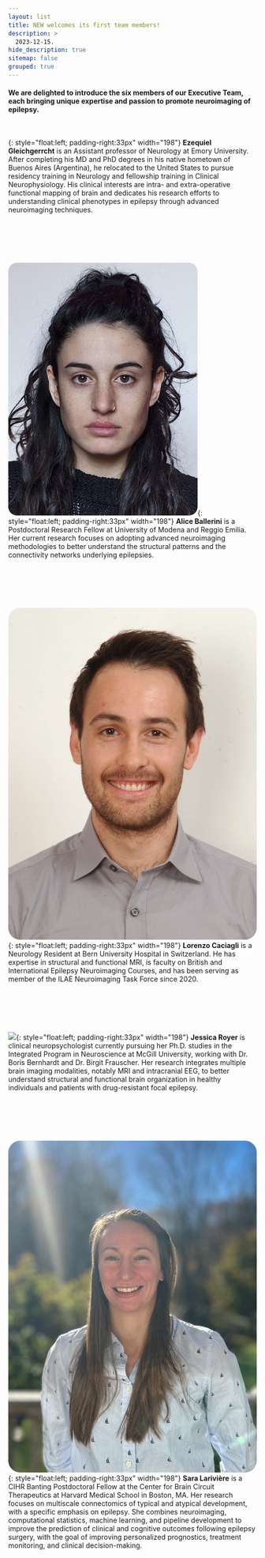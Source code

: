 ```yaml
---
layout: list
title: NEW welcomes its first team members!
description: >
  2023-12-15.
hide_description: true
sitemap: false
grouped: true
---
```


#### We are delighted to introduce the six members of our Executive Team, each bringing unique expertise and passion to promote neuroimaging of epilepsy.

<br/> 

![](){: style="float:left; padding-right:33px" width="198"} <b>Ezequiel Gleichgerrcht</b> is an Assistant professor of Neurology at Emory University. After completing his MD and PhD degrees in his native hometown of Buenos Aires (Argentina), he relocated to the United States to pursue residency training in Neurology and fellowship training in Clinical Neurophysiology. His clinical interests are intra- and extra-operative functional mapping of brain and dedicates his research efforts to understanding clinical phenotypes in epilepsy through advanced neuroimaging techniques.
<br/><br/><br/><br/><br/><br/>

![](https://github.com/new-epilepsy/website-extras/blob/main/team-photos/alice.png?raw=true){: style="float:left; padding-right:33px" width="198"} <b>Alice Ballerini</b> is a Postdoctoral Research Fellow at University of Modena and Reggio Emilia. Her current research focuses on adopting advanced neuroimaging methodologies to better understand the structural patterns and the connectivity networks underlying epilepsies. 
<br/><br/><br/><br/><br/><br/>

![](https://github.com/new-epilepsy/website-extras/blob/main/team-photos/drlo.png?raw=true){: style="float:left; padding-right:33px" width="198"} <b>Lorenzo Caciagli</b> is a Neurology Resident at Bern University Hospital in Switzerland. He has expertise in structural and functional MRI, is faculty on British and International Epilepsy Neuroimaging Courses, and has been serving as member of the ILAE Neuroimaging Task Force since 2020. 
<br/><br/><br/><br/><br/><br/>

![](https://github.com/new-epilepsy/website-extras/blob/main/team-photos/jr.png?raw=true){: style="float:left; padding-right:33px" width="198"} <b>Jessica Royer</b> is clinical neuropsychologist currently pursuing her Ph.D. studies in the Integrated Program in Neuroscience at McGill University, working with Dr. Boris Bernhardt and Dr. Birgit Frauscher. Her research integrates multiple brain imaging modalities, notably MRI and intracranial EEG, to better understand structural and functional brain organization in healthy individuals and patients with drug-resistant focal epilepsy. 
<br/><br/><br/><br/><br/><br/>

![](https://github.com/new-epilepsy/website-extras/blob/main/team-photos/sl.png?raw=true){: style="float:left; padding-right:33px" width="198"} <b>Sara Larivière</b> is a CIHR Banting Postdoctoral Fellow at the Center for Brain Circuit Therapeutics at Harvard Medical School in Boston, MA. Her research focuses on multiscale connectomics of typical and atypical development, with a specific emphasis on epilepsy. She combines neuroimaging, computational statistics, machine learning, and pipeline development to improve the prediction of clinical and cognitive outcomes following epilepsy surgery, with the goal of improving personalized prognostics, treatment monitoring, and clinical decision-making.

